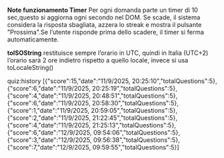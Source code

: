**Note funzionamento Timer**
Per ogni domanda parte un timer di 10 sec,questo si aggiorna ogni secondo nel DOM.
Se scade, il sistema considera la risposta sbagliata, azzera lo streak e mostra il pulsante "Prossima".Se l’utente risponde prima dello scadere, il timer si ferma automaticamente.

**toISOString** restituisce sempre l’orario in UTC, quindi in Italia (UTC+2) l’orario sarà 2 ore indietro rispetto a quello locale, invece si usa toLocaleString()

quiz:history
[{"score":15,"date":"11/9/2025, 20:25:10","totalQuestions":5},
{"score":6,"date":"11/9/2025, 20:25:19","totalQuestions":5},
{"score":4,"date":"11/9/2025, 20:48:51","totalQuestions":5},
{"score":6,"date":"11/9/2025, 20:58:30","totalQuestions":5},
{"score":1,"date":"11/9/2025, 20:59:05","totalQuestions":5},
{"score":2,"date":"11/9/2025, 21:22:45","totalQuestions":5},
{"score":4,"date":"11/9/2025, 21:25:13","totalQuestions":5},
{"score":6,"date":"12/9/2025, 09:54:06","totalQuestions":5},
{"score":3,"date":"12/9/2025, 09:56:38","totalQuestions":5},
{"score":7,"date":"12/9/2025, 09:59:55","totalQuestions":5}]
